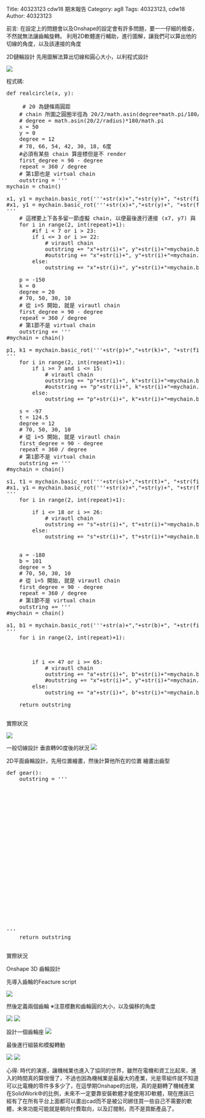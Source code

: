 Title: 40323123 cdw18 期末報告
Category: ag8
Tags: 40323123, cdw18
Author: 40323123


<!-- PELICAN_END_SUMMARY -->
前言:
在設定上的問題會以及Onshape的設定會有許多問題，要一一仔細的檢查，不然就無法讓齒輪旋轉。
利用2D軟體進行輔助，進行圖解，讓我們可以算出他的切線的角度，以及該連接的角度

2D鏈輪設計
先用圖解法算出切線和圓心大小，以利程式設計

<img src="http://i.imgur.com/7aJqLu0.png">

程式碼:

<pre class="brush: python">
def realcircle(x, y):
    
     # 20 為鏈條兩圓距
    # chain 所圍之圓圈半徑為 20/2/math.asin(degree*math.pi/180/2)
    # degree = math.asin(20/2/radius)*180/math.pi
    x = 50
    y = 0
    degree = 12
    # 78, 66, 54, 42, 30, 18, 6度
    #必須有某些 chain 算座標但是不 render
    first_degree = 90 - degree
    repeat = 360 / degree
    # 第1節也是 virtual chain
    outstring = '''
mychain = chain()
 
x1, y1 = mychain.basic_rot('''+str(x)+","+str(y)+", "+str(first_degree)+''', True)
#x1, y1 = mychain.basic_rot('''+str(x)+","+str(y)+", "+str(first_degree)+''')
'''
    # 這裡要上下各多留一節虛擬 chain, 以便最後進行連接 (x7, y7) 與 (x22, y22)
    for i in range(2, int(repeat)+1):
        #if i < 7 or i > 23:        
        if i <= 3 or i >= 22:
            # virautl chain
            outstring += "x"+str(i)+", y"+str(i)+"=mychain.basic_rot(x"+str(i-1)+", y"+str(i-1)+", 90-"+str(i*degree)+",True) \n"
            #outstring += "x"+str(i)+", y"+str(i)+"=mychain.basic_rot(x"+str(i-1)+", y"+str(i-1)+", 90-"+str(i*degree)+") \n"
        else:
            outstring += "x"+str(i)+", y"+str(i)+"=mychain.basic_rot(x"+str(i-1)+", y"+str(i-1)+", 90-"+str(i*degree)+") \n"
 
    p = -150
    k = 0
    degree = 20
    # 70, 50, 30, 10
    # 從 i=5 開始, 就是 virautl chain
    first_degree = 90 - degree
    repeat = 360 / degree
    # 第1節不是 virtual chain
    outstring += '''
#mychain = chain()
 
p1, k1 = mychain.basic_rot('''+str(p)+","+str(k)+", "+str(first_degree)+''')
'''
    for i in range(2, int(repeat)+1):
        if i >= 7 and i <= 15:
            # virautl chain
            outstring += "p"+str(i)+", k"+str(i)+"=mychain.basic_rot(p"+str(i-1)+", k"+str(i-1)+", 90-"+str(i*degree)+", True) \n"
            #outstring += "p"+str(i)+", k"+str(i)+"=mychain.basic_rot(p"+str(i-1)+", k"+str(i-1)+", 90-"+str(i*degree)+") \n"
        else:
            outstring += "p"+str(i)+", k"+str(i)+"=mychain.basic_rot(p"+str(i-1)+", k"+str(i-1)+", 90-"+str(i*degree)+") \n"

    s = -97
    t = 124.5
    degree = 12
    # 70, 50, 30, 10
    # 從 i=5 開始, 就是 virautl chain
    first_degree = 90 - degree
    repeat = 360 / degree
    # 第1節不是 virtual chain
    outstring += '''
#mychain = chain()
 
s1, t1 = mychain.basic_rot('''+str(s)+","+str(t)+", "+str(first_degree)+''',True)
#x1, y1 = mychain.basic_rot('''+str(x)+","+str(y)+", "+str(first_degree)+''')
'''
    for i in range(2, int(repeat)+1):

        if i <= 18 or i >= 26:
            # virautl chain
            outstring += "s"+str(i)+", t"+str(i)+"=mychain.basic_rot(s"+str(i-1)+", t"+str(i-1)+", 90-"+str(i*degree)+",True) \n"
        else:
            outstring += "s"+str(i)+", t"+str(i)+"=mychain.basic_rot(s"+str(i-1)+", t"+str(i-1)+", 90-"+str(i*degree)+") \n"
 
 
    a = -180
    b = 101
    degree = 5
    # 70, 50, 30, 10
    # 從 i=5 開始, 就是 virautl chain
    first_degree = 90 - degree
    repeat = 360 / degree
    # 第1節不是 virtual chain
    outstring += '''
#mychain = chain()
 
a1, b1 = mychain.basic_rot('''+str(a)+","+str(b)+", "+str(first_degree)+''',True)
'''
    for i in range(2, int(repeat)+1):


       
        if i <= 47 or i >= 65:
            # virautl chain
            outstring += "a"+str(i)+", b"+str(i)+"=mychain.basic_rot(a"+str(i-1)+", b"+str(i-1)+", 90-"+str(i*degree)+",True) \n"
            #outstring += "x"+str(i)+", y"+str(i)+"=mychain.basic_rot(x"+str(i-1)+", y"+str(i-1)+", 90-"+str(i*degree)+") \n"
        else:
            outstring += "a"+str(i)+", b"+str(i)+"=mychain.basic_rot(a"+str(i-1)+", b"+str(i-1)+", 90-"+str(i*degree)+") \n"

    return outstring

</pre>

實際狀況

<img src="http://i.imgur.com/vkLeOWi.png">



一般切線設計
垂直轉90度後的狀況
<img src="http://i.imgur.com/OWb1pja.png">


2D平面齒輪設計，先用位置繪畫，然後計算他所在的位置
繪畫出齒型
<pre class="brush: python">
def gear():
    outstring = '''
    
<!DOCTYPE html>
<html>
<head>
    <meta charset="UTF-8">
    <title> snap </title>
    <!-- IE 9: display inline SVG -->
    <meta http-equiv="X-UA-Compatible" content="IE=9">
<script type="text/javascript" src="http://brython.info/src/brython_dist.js"></script>
<script type="text/javascript" src="http://2015fallhw.github.io/cptocadp/static/Cango-8v03.js"></script>
<script type="text/javascript" src="http://2015fallhw.github.io/cptocadp/static/Cango2D-7v01-min.js"></script>
<script type="text/javascript" src="http://2015fallhw.github.io/cptocadp/static/gearUtils-05.js"></script>
 
<script>
window.onload=function(){
brython(1);
}
</script>
 
<canvas id='gear1' width='800' height='750'></canvas>
 
<script type="text/python">
# 將 導入的 document 設為 doc 主要原因在於與舊程式碼相容
from browser import document as doc
# 由於 Python3 與 Javascript 程式碼已經不再混用, 因此來自 Javascript 的變數, 必須居中透過 window 物件轉換
from browser import window
# 針對 Javascript 既有的物件, 則必須透過 JSConstructor 轉換
from javascript import JSConstructor
import math
 
# 主要用來取得畫布大小
canvas = doc["gear1"]
# 此程式採用 Cango Javascript 程式庫繪圖, 因此無需 ctx
#ctx = canvas.getContext("2d")
# 針對類別的轉換, 將 Cango.js 中的 Cango 物件轉為 Python cango 物件
cango = JSConstructor(window.Cango)
# 針對變數的轉換, shapeDefs 在 Cango 中資料型別為變數, 可以透過 window 轉換
shapedefs = window.shapeDefs
# 目前 Cango 結合 Animation 在 Brython 尚無法運作, 此刻只能繪製靜態圖形
# in CangoAnimation.js
#interpolate1 = window.interpolate
# Cobi 與 createGearTooth 都是 Cango Javascript 程式庫中的物件
cobj = JSConstructor(window.Cobj)
creategeartooth = JSConstructor(window.createGearTooth)
 
# 經由 Cango 轉換成 Brython 的 cango, 指定將圖畫在 id="plotarea" 的 canvas 上
cgo = cango("gear1")
 
######################################
# 畫正齒輪輪廓
#####################################
def spur(cx, cy, m, n, pa, theta):
    # n 為齒數
    #n = 17
    # pa 為壓力角
    #pa = 25
    # m 為模數, 根據畫布的寬度, 計算適合的模數大小
    # Module = mm of pitch diameter per tooth
    #m = 0.8*canvas.width/n
    # pr 為節圓半徑
    pr = n*m/2 # gear Pitch radius
    # generate gear
    data = creategeartooth(m, n, pa)
    # Brython 程式中的 print 會將資料印在 Browser 的 console 區
    #print(data)
 
    gearTooth = cobj(data, "SHAPE", {
            "fillColor":"#ddd0dd",
            "border": True,
            "strokeColor": "#606060" })
    #gearTooth.rotate(180/n) # rotate gear 1/2 tooth to mesh, 請注意 rotate 角度為 degree
    # theta 為角度
    gearTooth.rotate(theta) 
    # 單齒的齒形資料經過旋轉後, 將資料複製到 gear 物件中
    gear = gearTooth.dup()
    # gear 為單一齒的輪廓資料
    #cgo.render(gearTooth)
 
    # 利用單齒輪廓旋轉, 產生整個正齒輪外形
    for i in range(1, n):
        # 將 gearTooth 中的資料複製到 newTooth
        newTooth = gearTooth.dup()
        # 配合迴圈, newTooth 的齒形資料進行旋轉, 然後利用 appendPath 方法, 將資料併入 gear
        newTooth.rotate(360*i/n)
        # appendPath 為 Cango 程式庫中的方法, 第二個變數為 True, 表示要刪除最前頭的 Move to SVG Path 標註符號
        gear.appendPath(newTooth, True) # trim move command = True
 
    # 建立軸孔
    # add axle hole, hr 為 hole radius
    hr = 0.6*pr # diameter of gear shaft
    shaft = cobj(shapedefs.circle(hr), "PATH")
    shaft.revWinding()
    gear.appendPath(shaft) # retain the 'moveTo' command for shaft sub path
    gear.translate(cx, cy)
    # render 繪出靜態正齒輪輪廓
    cgo.render(gear)
    # 接著繪製齒輪的基準線
    deg = math.pi/180
    Line = cobj(['M', cx, cy, 'L', cx+pr*math.cos(theta*deg), cy+pr*math.sin(theta*deg)], "PATH", {
          'strokeColor':'blue', 'lineWidth': 1})
    cgo.render(Line)
 
# 3個齒輪的齒數
n1 = 17
n2 = 29
n3 = 15
n4 = 40
n5 = 20
# m 為模數, 根據畫布的寬度, 計算適合的模數大小
# Module = mm of pitch diameter per tooth
# 利用 80% 的畫布寬度進行繪圖
# 計算模數的對應尺寸
m = canvas.width*0.8/(n1+n2+n3)
 
# 根據齒數與模組計算各齒輪的節圓半徑
pr1 = n1*m/2
pr2 = n2*m/2
pr3 = n3*m/2
pr4 = n4*m/2
pr5 = n5*m/2
 
# 畫布左右兩側都保留畫布寬度的 10%
# 依此計算對應的最左邊齒輪的軸心座標
cx = canvas.width*0.1+pr1
cy = canvas.height/2
 
# pa 為壓力角
pa = 25
 
# 畫最左邊齒輪, 定位線旋轉角為 0, 軸心座標 (cx, cy)
spur(cx, cy, m, n1, pa, 0)
# 第2個齒輪將原始的定位線逆時鐘轉 180 度後, 與第1個齒輪正好齒頂與齒頂對齊
# 只要第2個齒輪再逆時鐘或順時鐘轉動半齒的角度, 即可完成囓合
# 每一個齒分別包括從齒根到齒頂的範圍, 涵蓋角度為 360/n, 因此所謂的半齒角度為 180/n
spur(cx+pr1+pr2, cy, m, n2, pa, 180-180/n2)
# 第2齒與第3齒的囓合, 首先假定第2齒的定位線在 theta 角為 0 的原始位置
# 如此, 第3齒只要逆時鐘旋轉 180 度後, 再逆時鐘或順時鐘轉動半齒的角度, 即可與第2齒囓合
# 但是第2齒為了與第一齒囓合時, 已經從原始定位線轉了 180-180/n2 度
# 而當第2齒從與第3齒囓合的定位線, 逆時鐘旋轉 180-180/n2 角度後, 原先囓合的第3齒必須要再配合旋轉 (180-180/n2 )*n2/n3
spur(cx+pr1+pr2+pr2+pr3, cy, m, n3, pa, 180-180/n3+(180-180/n2)*n2/n3)
spur(cx+pr1+pr2+pr2+2*pr3+pr4,cy,m,n4,pa,180-180/n4+(180-180/n3)*n3/n4)
spur(cx+pr1+pr2+pr2+2*pr3+pr4+pr5,cy,m,n5,pa,180-180/n5+(180-180/n3)*n4/n5)
</script>
</body>
</html>
'''
    return outstring

</pre>

實際狀況





Onshape 3D 齒輪設計

先導入齒輪的Feacture script

<img src="http://i.imgur.com/U1HSmj6.png">

然後定義兩個齒輪
※注意模數和齒輪圓的大小，以及偏移的角度

<img src="http://i.imgur.com/HvQegOX.png">


<img src="http://i.imgur.com/vIRF83o.png">

設計一個齒輪座
<img src="http://i.imgur.com/YEVDz4b.png">

最後進行組裝和模擬轉動

<img src="http://i.imgur.com/2Nq2WW9.png">

<img src="http://i.imgur.com/8PLq4Dz.png">

心得:
時代的演進，讓機械業也進入了協同的世界，雖然在電機和資工比起來，進入的時間真的算很慢了，不過也因為機械業是最龐大的產業，光是零組件就不知道可以比電機的零件多多少了，在這學期Onshape的出現，真的是翻轉了機械產業在SolidWork中的比例，未來不一定要靠安裝軟體才能使用3D軟體，現在應該已經有了在所有平台上面都可以畫出cad而不是被公司綁住買一些自己不需要的軟體，未來功能可能就是朝向付費取向，以及訂閱制，而不是買斷產品了。



